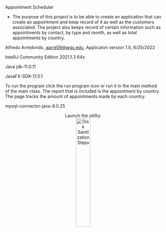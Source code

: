 Appointment Scheduler 
    
- The purpose of this project is to be able to create an application that can create an appointment 
and keep record of it as well as the customers associated. The project also keeps record of certain information such as 
appointments by contact, by type and month, as well as total appointments by country.

Alfredo Arredondo, aarre59@wgu.edu, Applicaton version 1.0, 6/25/2022

IntelliJ Community Edition 2021.1.3 64x

Java jdk-11.0.11

JavaFX-SDK-17.0.1

To run the program click the run program icon or run it in the main method of the main class.
The report that is included is the appointment by country. The page tracks the amount of appointments made by each country. 

mysql-connector-java-8.0.25


<p align="center">
Launch the utility: <br/>
<img src="https://i.imgur.com/x10Is7V.png" height="30%" width="30%" alt="Disk Sanitization Steps"/>
<br />
<br />
